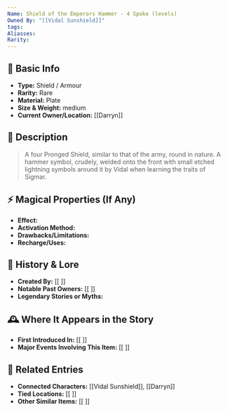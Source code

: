 ```yaml
---
Name: Shield of the Emperors Hammer - 4 Spoke (levels)
Owned By: "[[Vidal Sunshield]]"
tags: 
Aliasses: 
Rarity:
---
```

## 🏺 Basic Info
- **Type:** Shield / Armour
- **Rarity:** Rare
- **Material:**  Plate
- **Size & Weight:** medium 
- **Current Owner/Location:** [[Darryn]]

## 🔮 Description
> A four Pronged Shield, similar to that of the army, round in nature. A hammer symbol, crudely, welded onto the front with small etched lightning symbols around it by Vidal when learning the traits of Sigmar.
## ⚡ Magical Properties (If Any)
- **Effect:**  
- **Activation Method:**  
- **Drawbacks/Limitations:**  
- **Recharge/Uses:**  

## 📖 History & Lore
- **Created By:** [[ ]]  
- **Notable Past Owners:** [[ ]]  
- **Legendary Stories or Myths:**  

## 🕰️ Where It Appears in the Story
- **First Introduced In:** [[ ]]  
- **Major Events Involving This Item:** [[ ]]  

## 🔗 Related Entries
- **Connected Characters:** [[Vidal Sunshield]], [[Darryn]]
- **Tied Locations:** [[ ]]  
- **Other Similar Items:** [[ ]]  
